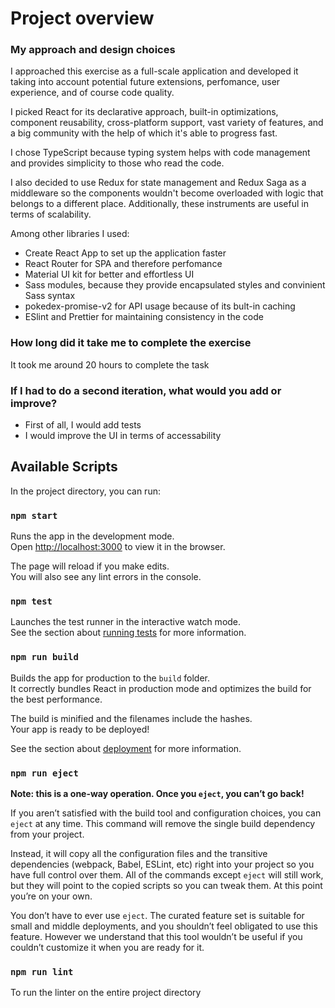 # Project overview

### My approach and design choices
I approached this exercise as a full-scale application and developed it taking into account
potential future extensions, perfomance, user experience, and of course code quality.

I picked React for its declarative approach, built-in optimizations, component reusability, cross-platform support,
vast variety of features, and a big community with the help of which it's able to progress fast.

I chose TypeScript because typing system helps with code management and provides simplicity to those who read the code.

I also decided to use Redux for state management and Redux Saga as a middleware so the components
wouldn't become overloaded with logic that belongs to a different place. Additionally, these instruments are useful
in terms of scalability. 

Among other libraries I used:
- Create React App to set up the application faster
- React Router for SPA and therefore perfomance
- Material UI kit for better and effortless UI
- Sass modules, because they provide encapsulated styles and convinient Sass syntax
- pokedex-promise-v2 for API usage because of its bult-in caching
- ESlint and Prettier for maintaining consistency in the code

### How long did it take me to complete the exercise
It took me around 20 hours to complete the task

### If I had to do a second iteration, what would you add or improve?
- First of all, I would add tests
- I would improve the UI in terms of accessability


## Available Scripts

In the project directory, you can run:

### `npm start`

Runs the app in the development mode.\
Open [http://localhost:3000](http://localhost:3000) to view it in the browser.

The page will reload if you make edits.\
You will also see any lint errors in the console.

### `npm test`

Launches the test runner in the interactive watch mode.\
See the section about [running tests](https://facebook.github.io/create-react-app/docs/running-tests) for more information.

### `npm run build`

Builds the app for production to the `build` folder.\
It correctly bundles React in production mode and optimizes the build for the best performance.

The build is minified and the filenames include the hashes.\
Your app is ready to be deployed!

See the section about [deployment](https://facebook.github.io/create-react-app/docs/deployment) for more information.

### `npm run eject`

**Note: this is a one-way operation. Once you `eject`, you can’t go back!**

If you aren’t satisfied with the build tool and configuration choices, you can `eject` at any time. This command will remove the single build dependency from your project.

Instead, it will copy all the configuration files and the transitive dependencies (webpack, Babel, ESLint, etc) right into your project so you have full control over them. All of the commands except `eject` will still work, but they will point to the copied scripts so you can tweak them. At this point you’re on your own.

You don’t have to ever use `eject`. The curated feature set is suitable for small and middle deployments, and you shouldn’t feel obligated to use this feature. However we understand that this tool wouldn’t be useful if you couldn’t customize it when you are ready for it.

### `npm run lint`

To run the linter on the entire project directory